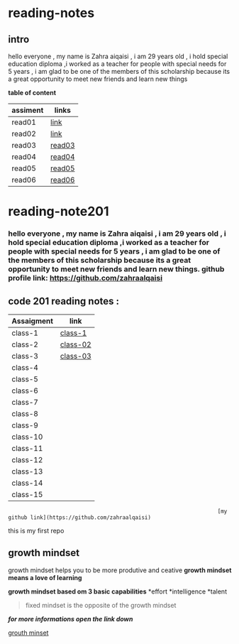 # reading-notes
## intro 


hello everyone , my name is Zahra aiqaisi , i am 29 years old , i hold special education diploma ,i worked as a teacher for people with special needs for 5 years , i am glad to be one of the members of this scholarship because  its a great opportunity to meet new friends and learn new things                                                        


**table of content**

| assiment | links  |
| --- | --- |
| read01 |[link](https://zahraalqaisi.github.io/reading-notes/read01) |
| read02 | [link](https://zahraalqaisi.github.io/reading-notes/read02) |
| read03 | [read03](https://zahraalqaisi.github.io/reading-notes/read03) |
| read04 | [read04](https://zahraalqaisi.github.io/reading-notes/read04) |
| read05 | [read05](https://zahraalqaisi.github.io/reading-notes/read05) |
| read06 | [read06](https://zahraalqaisi.github.io/reading-notes/read06) |


# reading-note201

### hello everyone , my name is Zahra aiqaisi , i am 29 years old , i hold special education diploma ,i worked as a teacher for people with special needs for 5 years , i am glad to be one of the members of this scholarship because its a great opportunity to meet new friends and learn new things.                                                            github profile link: https://github.com/zahraalqaisi


## code 201 reading notes :

| Assaigment | link |
| --- | --- |
| class-1 | [class-1](https://zahraalqaisi.github.io/reading-note201/class-1) |
| class-2 | [class-02](https://github.com/zahraalqaisi/reading-notes/blob/main/201/class-02.md) |
| class-3 | [class-03](https://github.com/zahraalqaisi/reading-notes/blob/main/201/class-03.md) |
| class-4 |  |
| class-5 |  |
| class-6 |  |
| class-7 |  |
| class-8 |  |
| class-9 |  |
| class-10 |  |
| class-11 |  |
| class-12 |  |
| class-13 |  |
| class-14 |  |
| class-15 |  |




                                                                      [my github link](https://github.com/zahraalqaisi)
this is my first repo
## growth mindset 
growth mindset helps you to be more produtive and ceative
**growth mindset means a love of learning**

**growth mindset based om 3 basic capabilities**
*effort
*intelligence
*talent

> fixed mindset
> is the opposite of the growth mindset


***for more informations open the link down***

[grouth minset](https://www.atlassian.com/blog/inside-atlassian/growth-mindset)
 

 

